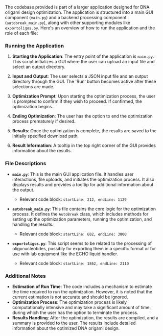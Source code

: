 The codebase provided is part of a larger application designed for DNA origami design optimization. The application is  structured into a main GUI component (`main.py`) and a backend processing component (`autobreak_main.py`), along with other supporting modules like `exportoligos.py`. Here's an overview of how to run the application and the role of each file:

### Running the Application

1. **Starting the Application**: The entry point of the application is `main.py`. This script initializes a GUI where the user can upload an input file and select an output directory.

2. **Input and Output**: The user selects a JSON input file and an output directory through the GUI. The 'Run' button becomes active after these selections are made.

3. **Optimization Prompt**: Upon starting the optimization process, the user is prompted to confirm if they wish to proceed. If confirmed, the optimization begins.

4. **Ending Optimization**: The user has the option to end the optimization process prematurely if desired.

5. **Results**: Once the optimization is complete, the results are saved to the initially specified download path.

6. **Result Information**: A tooltip in the top right corner of the GUI provides information about the results.

### File Descriptions

- **`main.py`**: This is the main GUI application file. It handles user interactions, file uploads, and initiates the optimization process. It also displays results and provides a tooltip for additional information about the output.

  - Relevant code block: `startLine: 212, endLine: 1129`

- **`autobreak_main.py`**: This file contains the core logic for the optimization process. It defines the `AutoBreak` class, which includes methods for setting up the optimization parameters, running the optimization, and handling the results.

  - Relevant code block: `startLine: 602, endLine: 3000`

- **`exportoligos.py`**: This script seems to be related to the processing of oligonucleotides, possibly for exporting them in a specific format or for use with lab equipment like the ECHO liquid handler.
  - Relevant code block: `startLine: 1862, endLine: 2110`

### Additional Notes

- **Estimation of Run Time**: The code includes a mechanism to estimate the time required to run the optimization. However, it is noted that the current estimation is not accurate and should be ignored.
- **Optimization Process**: The optimization process is likely computationally intensive and may take a significant amount of time, during which the user has the option to terminate the process.
- **Results Handling**: After the optimization, the results are compiled, and a summary is provided to the user. The results include detailed information about the optimized DNA origami design.

